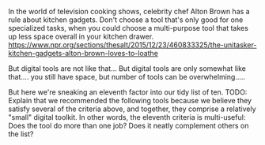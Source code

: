 In the world of television cooking shows, celebrity chef Alton Brown has a rule about kitchen gadgets. Don't choose a tool that's only good for one specialized tasks, when you could choose a multi-purpose tool that takes up less space overall in your kitchen drawer.
https://www.npr.org/sections/thesalt/2015/12/23/460833325/the-unitasker-kitchen-gadgets-alton-brown-loves-to-loathe

But digital tools are not like that...
But digital tools are only somewhat like that.... you still have space, but number of tools can be overwhelming.....

But here we're sneaking an eleventh factor into our tidy list of ten.
TODO: Explain that we recommended the following tools because we believe they satisfy several of the criteria above, and together, they comprise a relatively "small" digital toolkit. In other words, the eleventh criteria is multi-useful: Does the tool do more than one job? Does it neatly complement others on the list?
